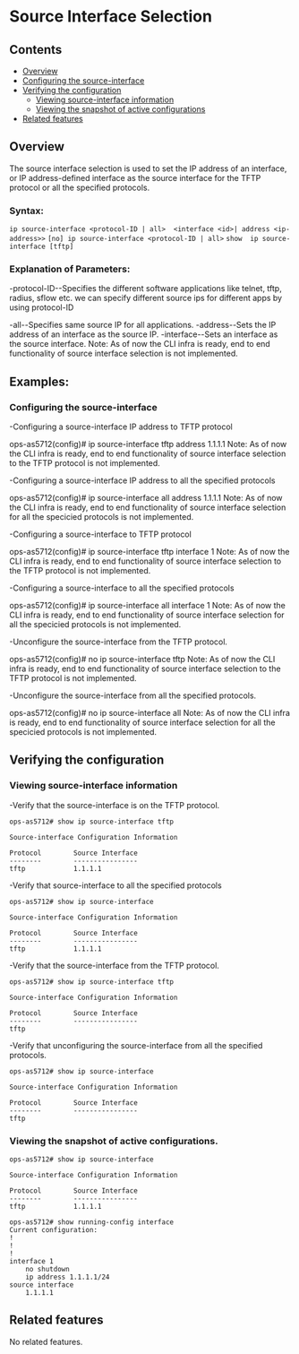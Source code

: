 # Source Interface Selection

## Contents

- [Overview](#overview)
- [Configuring the source-interface](#configuring-the-source-interface)
- [Verifying the configuration](#verifying-the-configuration)
    - [Viewing source-interface information](#viewing-source-interface-information)
    - [Viewing the snapshot of active configurations](#viewing-the-snapshot-of-active-configurations)
- [Related features](#related-features)

## Overview

The source interface selection is used to set the IP address of an interface, or IP address-defined interface as the source interface for the TFTP protocol or all the specified protocols.

### Syntax:
`ip source-interface <protocol-ID | all>  <interface <id>| address <ip-address>>`
`[no] ip source-interface <protocol-ID | all>`
`show  ip source-interface [tftp]`

### Explanation of Parameters:

-protocol-ID--Specifies the  different software applications like telnet, tftp, radius, sflow etc. we can specify different source ips for different apps by using protocol-ID

-all--Specifies same source IP for all applications.
-address--Sets the IP address of an interface as the source IP.
-interface--Sets an interface as the source interface.
Note: As of now the CLI infra is ready, end to end functionality of source interface selection is not implemented.

## Examples:
### Configuring the source-interface

-Configuring a source-interface IP address to TFTP protocol

ops-as5712(config)# ip source-interface tftp address 1.1.1.1
Note: As of now the CLI infra is ready, end to end functionality of source interface selection to the TFTP protocol is not implemented.

-Configuring a source-interface IP address to all the specified protocols

ops-as5712(config)# ip source-interface all address 1.1.1.1
Note: As of now the CLI infra is ready, end to end functionality of source interface selection for all the specicied protocols is not implemented.

-Configuring a source-interface to TFTP protocol

ops-as5712(config)# ip source-interface tftp interface 1
Note: As of now the CLI infra is ready, end to end functionality of source interface selection to the TFTP protocol is not implemented.

-Configuring a source-interface to all the specified protocols

ops-as5712(config)# ip source-interface all interface 1
Note: As of now the CLI infra is ready, end to end functionality of source interface selection for all the specicied protocols is not implemented.

-Unconfigure the source-interface from the TFTP protocol.

ops-as5712(config)# no ip source-interface tftp
Note: As of now the CLI infra is ready, end to end functionality of source interface selection to the TFTP protocol is not implemented.

-Unconfigure the source-interface from all the specified protocols.

ops-as5712(config)# no ip source-interface all
Note: As of now the CLI infra is ready, end to end functionality of source interface selection for all the specicied protocols is not implemented.

## Verifying the configuration
### Viewing source-interface information

-Verify that the source-interface is on the TFTP protocol.
```
ops-as5712# show ip source-interface tftp

Source-interface Configuration Information

Protocol        Source Interface
--------        ----------------
tftp            1.1.1.1
```

-Verify that source-interface to all the specified protocols
```
ops-as5712# show ip source-interface

Source-interface Configuration Information

Protocol        Source Interface
--------        ----------------
tftp            1.1.1.1
```

-Verify that the source-interface from the TFTP protocol.
```
ops-as5712# show ip source-interface tftp

Source-interface Configuration Information

Protocol        Source Interface
--------        ----------------
tftp
```

-Verify that unconfiguring the source-interface from all the specified protocols.
```
ops-as5712# show ip source-interface

Source-interface Configuration Information

Protocol        Source Interface
--------        ----------------
tftp
```

### Viewing the snapshot of active configurations.
```
ops-as5712# show ip source-interface

Source-interface Configuration Information

Protocol        Source Interface
--------        ----------------
tftp            1.1.1.1

ops-as5712# show running-config interface
Current configuration:
!
!
!
interface 1
    no shutdown
    ip address 1.1.1.1/24
source interface
    1.1.1.1
```

## Related features
No related features.